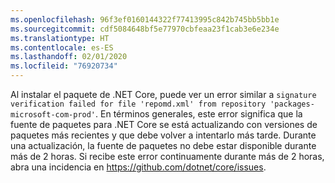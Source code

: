 ```yaml
---
ms.openlocfilehash: 96f3ef0160144322f77413995c842b745bb5bb1e
ms.sourcegitcommit: cdf5084648bf5e77970cbfeaa23f1cab3e6e234e
ms.translationtype: HT
ms.contentlocale: es-ES
ms.lasthandoff: 02/01/2020
ms.locfileid: "76920734"
---
```


Al instalar el paquete de .NET Core, puede ver un error similar a `signature verification failed for file 'repomd.xml' from repository 'packages-microsoft-com-prod'`. En términos generales, este error significa que la fuente de paquetes para .NET Core se está actualizando con versiones de paquetes más recientes y que debe volver a intentarlo más tarde. Durante una actualización, la fuente de paquetes no debe estar disponible durante más de 2 horas. Si recibe este error continuamente durante más de 2 horas, abra una incidencia en <https://github.com/dotnet/core/issues>.
